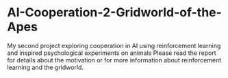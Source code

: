 # AI-Cooperation-2-Gridworld-of-the-Apes
My second project exploring cooperation in AI using reinforcement learning and inspired psychological experiments on animals
Please read the report for details about the motivation or for more information about reinforcement learning and the gridworld.
